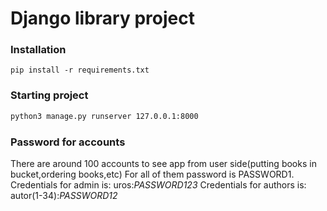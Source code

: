 # **Django library project**

### Installation

```
pip install -r requirements.txt
```

### Starting project

```bat
python3 manage.py runserver 127.0.0.1:8000
```

### Password for accounts

There are around 100 accounts to see app from user side(putting books in bucket,ordering books,etc)
For all of them password is PASSWORD1.
Credentials for admin is:
uros:*PASSWORD123*
Credentials for authors is:
autor(1-34):*PASSWORD12*

